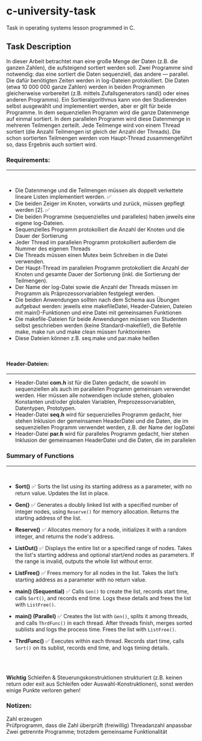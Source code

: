 # c-university-task
Task in operating systems lesson programmed in C.

## Task Description
In dieser Arbeit betrachtet man eine große Menge der Daten (z.B. die ganzen Zahlen), die aufsteigend sortiert
werden soll. Zwei Programme sind notwendig: das eine sortiert die Daten sequenziell, das andere ― parallel. Die
dafür benötigten Zeiten werden in log-Dateien protokolliert. Die Daten (etwa 10 000 000 ganze Zahlen) werden in
beiden Programmen gleicherweise vorbereitet (z.B. mittels Zufallsgenerators rand() oder eines anderen
Programms). Ein Sortieralgorithmus kann von den Studierenden selbst ausgewählt und implementiert werden, aber
er gilt für beide Programme. In dem sequenziellen Programm wird die ganze Datenmenge auf einmal sortiert. In
dem parallelen Programm wird diese Datenmenge in mehreren Teilmengen zerteilt. Jede Teilmenge wird von einem
Thread sortiert (die Anzahl Teilmengen ist gleich der Anzahl der Threads). Die schon sortierten Teilmengen werden
vom Haupt-Thread zusammengeführt so, dass Ergebnis auch sortiert wird.


### Requirements:
---
</br> 


- Die Datenmenge und die Teilmengen müssen als doppelt verkettete lineare Listen implementiert werden. ✅
- Die beiden Zeiger im Knoten, vorwärts und zurück, müssen gepflegt werden [2]. ✅
- Die beiden Programme (sequenzielles und paralleles) haben jeweils eine eigene log-Dateien. 
- Sequenzielles Programm protokolliert die Anzahl der Knoten und die Dauer der Sortierung
- Jeder Thread im parallelen Programm protokolliert außerdem die Nummer des eigenen Threads
- Die Threads müssen einen Mutex beim Schreiben in die Datei verwenden.
- Der Haupt-Thread im parallelen Programm protokolliert die Anzahl der Knoten und gesamte Dauer der Sortierung (inkl. die Sortierung der Teilmengen).
- Der Name der log-Datei sowie die Anzahl der Threads müssen im Programm als Präprozessorvariablen festgelegt werden.
- Die beiden Anwendungen sollten nach dem Schema aus Übungen aufgebaut werden: jeweils eine makefileDatei, Header-Dateien, Dateien  mit main()-Funktionen und eine Datei mit gemeinsamen Funktionen
- Die makefile-Dateien für beide Anwendungen müssen von Studenten selbst geschrieben werden (keine Standard-makefile!), die Befehle make, make run und make clean müssen funktionieren
- Diese Dateien können z.B. seq.make und par.make heißen


</br> 

#### Header-Dateien:
---
- Header-Datei <strong>com.h</strong> ist für die Daten gedacht, die sowohl im sequenziellen als auch im parallelen Programm gemeinsam verwendet werden. Hier müssen alle notwendigen include stehen, globalen
Konstanten und/oder globalen Variablen, Preprozessorvariablen, Datentypen, Prototypen.
- Header-Datei <strong>seq.h</strong> wird für sequenzielles Programm gedacht, hier stehen Inklusion der gemeinsamen HeaderDatei und die Daten, die im sequenziellen Programm verwendet werden, z.B. der Name der logDatei
- Header-Datei <strong>par.h</strong> wird für paralleles Programm gedacht, hier stehen Inklusion der gemeinsamen HeaderDatei und die Daten, die im parallelen

### Summary of Functions
---
</br>

- **Sort()** ✅
  Sorts the list using its starting address as a parameter, with no return value. Updates the list in place.

- **Gen()** ✅
  Generates a doubly linked list with a specified number of integer nodes, using `Reserve()` for memory allocation. Returns the starting address of the list.

- **Reserve()** ✅
  Allocates memory for a node, initializes it with a random integer, and returns the node's address.

- **ListOut()** ✅
  Displays the entire list or a specified range of nodes. Takes the list's starting address and optional start/end nodes as parameters. If the range is invalid, outputs the whole list without error.

- **ListFree()** ✅
  Frees memory for all nodes in the list. Takes the list’s starting address as a parameter with no return value.

- **main() (Sequential)** ✅
  Calls `Gen()` to create the list, records start time, calls `Sort()`, and records end time. Logs these details and frees the list with `ListFree()`.

- **main() (Parallel)** ✅
  Creates the list with `Gen()`, splits it among threads, and calls `ThrdFunc()` in each thread. After threads finish, merges sorted sublists and logs the process time. Frees the list with `ListFree()`.

- **ThrdFunc()** ✅
  Executes within each thread. Records start time, calls `Sort()` on its sublist, records end time, and logs timing details.

</br></br>


**Wichtig** Schleifen & Steuerungskonstruktionen strukturiert (z.B. keinen return oder exit aus Schleifen oder Auswahl-Konstruktionen), sonst werden einige Punkte verloren gehen!

### Notizen: 
Zahl erzeugen </br>
Prüfprogramm, dass die Zahl überprüft (freiwillig)
Threadanzahl anpassbar
Zwei getrennte Programme; trotzdem gemeinsame Funktionalität
